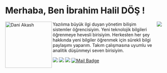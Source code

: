 # Merhaba, Ben İbrahim Halil DÖŞ ! 
<img align = "left" width = "150" height = "150" alt = "Dani Akash" src = "https://raw.githubusercontent.com/DaniAkash/DaniAkash/master/assets/avatar.png" />
<img align='right' src="https://github-readme-stats.vercel.app/api?username=encausse&show_icons=true&theme=highcontrast">


Yazılıma büyük ilgi duyan yönetim bilişim sistemler öğrencisiyim. Yeni teknolojik bilgileri öğrenmeye hevesli birisiyim. Herkesten her şey hakkında yeni bilgiler öğrenmek için sürekli bilgi paylaşımı yaparım. Takım çalışmasına uyumlu ve analitik düşünmeyi seven birisiyim.


[![](https://img.shields.io/badge/linkedin-%230077B5.svg?&style=for-the-badge&logo=linkedin&logoColor=white)](https://www.linkedin.com/in/ibrahim-dos/)
[![](https://img.shields.io/badge/medium-%2312100E.svg?&style=for-the-badge&logo=medium&logoColor=white)](https://medium.com/@ibrahimdos21)
[![](https://img.shields.io/badge/kaggle-%2312100E.svg?&style=for-the-badge&logo=kaggle&logoColor=white)](https://www.kaggle.com/encausse)
[![Mail Badge](https://img.shields.io/badge/ibrahimdos21@gmail.com-c14438?style=for-the-badge&logo=Gmail&logoColor=white&link=mailto:ibrahimdos21@gmail.com)](mailto:buse.koseoglu13@gmail.com)
